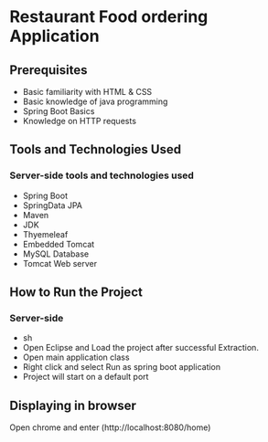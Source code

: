 # Restaurant Food ordering Application

## Prerequisites
- Basic familiarity with HTML & CSS
- Basic knowledge of java programming
- Spring Boot Basics
- Knowledge on HTTP requests


## Tools and Technologies Used
### Server-side tools and technologies used
- Spring Boot
- SpringData JPA 
- Maven
- JDK 
- Thyemeleaf
- Embedded Tomcat
- MySQL Database
- Tomcat Web server


## How to Run the Project
### Server-side
- sh
- Open Eclipse and Load the project after successful Extraction.
- Open main application class
- Right click and select Run as spring boot application
- Project will start on a default port

## Displaying in browser

Open chrome and enter (http://localhost:8080/home) 
